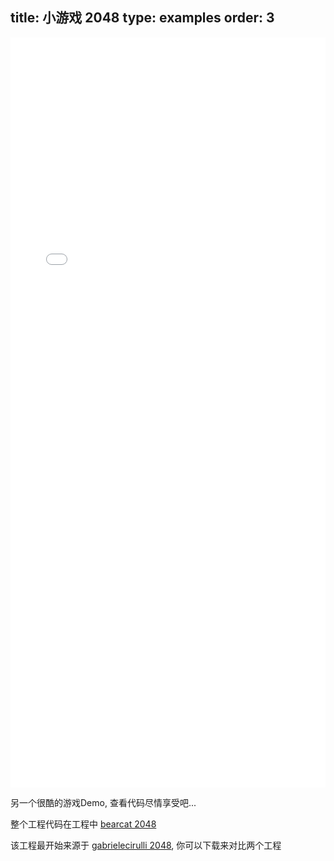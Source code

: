 title: 小游戏 2048
type: examples
order: 3
---

<iframe width="100%" height="1200" src="bearcat-examples/2048/index.html" allowfullscreen="allowfullscreen" frameborder="0"></iframe>

另一个很酷的游戏Demo, 查看代码尽情享受吧...

整个工程代码在工程中 [bearcat 2048](https://github.com/bearcatjs/bearcat-examples/tree/master/2048)

该工程最开始来源于 [gabrielecirulli 2048](https://github.com/gabrielecirulli/2048), 你可以下载来对比两个工程